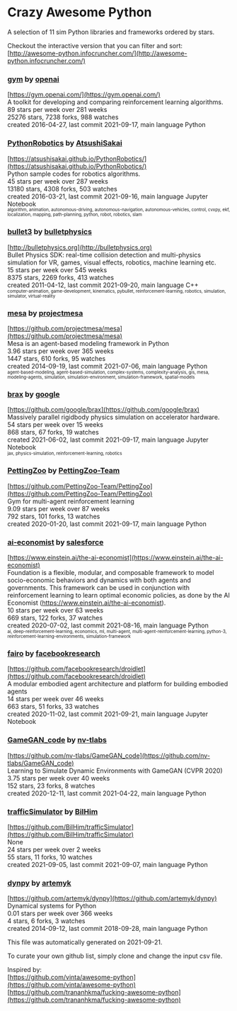 # Crazy Awesome Python
A selection of 11 sim Python libraries and frameworks ordered by stars.  

Checkout the interactive version that you can filter and sort: 
[http://awesome-python.infocruncher.com/](http://awesome-python.infocruncher.com/)  


### [gym](https://github.com/openai/gym) by [openai](https://github.com/openai)  
[https://gym.openai.com/](https://gym.openai.com/)  
A toolkit for developing and comparing reinforcement learning algorithms.  
89 stars per week over 281 weeks  
25276 stars, 7238 forks, 988 watches  
created 2016-04-27, last commit 2021-09-17, main language Python  


### [PythonRobotics](https://github.com/AtsushiSakai/PythonRobotics) by [AtsushiSakai](https://github.com/AtsushiSakai)  
[https://atsushisakai.github.io/PythonRobotics/](https://atsushisakai.github.io/PythonRobotics/)  
Python sample codes for robotics algorithms.  
45 stars per week over 287 weeks  
13180 stars, 4308 forks, 503 watches  
created 2016-03-21, last commit 2021-09-16, main language Jupyter Notebook  
<sub><sup>algorithm, animation, autonomous-driving, autonomous-navigation, autonomous-vehicles, control, cvxpy, ekf, localization, mapping, path-planning, python, robot, robotics, slam</sup></sub>


### [bullet3](https://github.com/bulletphysics/bullet3) by [bulletphysics](https://github.com/bulletphysics)  
[http://bulletphysics.org](http://bulletphysics.org)  
Bullet Physics SDK: real-time collision detection and multi-physics simulation for VR, games, visual effects, robotics, machine learning etc.  
15 stars per week over 545 weeks  
8375 stars, 2269 forks, 413 watches  
created 2011-04-12, last commit 2021-09-20, main language C++  
<sub><sup>computer-animation, game-development, kinematics, pybullet, reinforcement-learning, robotics, simulation, simulator, virtual-reality</sup></sub>


### [mesa](https://github.com/projectmesa/mesa) by [projectmesa](https://github.com/projectmesa)  
[https://github.com/projectmesa/mesa](https://github.com/projectmesa/mesa)  
Mesa is an agent-based modeling framework in Python  
3.96 stars per week over 365 weeks  
1447 stars, 610 forks, 95 watches  
created 2014-09-19, last commit 2021-07-06, main language Python  
<sub><sup>agent-based-modeling, agent-based-simulation, complex-systems, complexity-analysis, gis, mesa, modeling-agents, simulation, simulation-environment, simulation-framework, spatial-models</sup></sub>


### [brax](https://github.com/google/brax) by [google](https://github.com/google)  
[https://github.com/google/brax](https://github.com/google/brax)  
Massively parallel rigidbody physics simulation on accelerator hardware.  
54 stars per week over 15 weeks  
868 stars, 67 forks, 19 watches  
created 2021-06-02, last commit 2021-09-17, main language Jupyter Notebook  
<sub><sup>jax, physics-simulation, reinforcement-learning, robotics</sup></sub>


### [PettingZoo](https://github.com/PettingZoo-Team/PettingZoo) by [PettingZoo-Team](https://github.com/PettingZoo-Team)  
[https://github.com/PettingZoo-Team/PettingZoo](https://github.com/PettingZoo-Team/PettingZoo)  
Gym for multi-agent reinforcement learning  
9.09 stars per week over 87 weeks  
792 stars, 101 forks, 13 watches  
created 2020-01-20, last commit 2021-09-17, main language Python  


### [ai-economist](https://github.com/salesforce/ai-economist) by [salesforce](https://github.com/salesforce)  
[https://www.einstein.ai/the-ai-economist](https://www.einstein.ai/the-ai-economist)  
Foundation is a flexible, modular, and composable framework to model socio-economic behaviors and dynamics with both agents and governments. This framework can be used in conjunction with reinforcement learning to learn optimal economic policies, as done by the AI Economist (https://www.einstein.ai/the-ai-economist).  
10 stars per week over 63 weeks  
669 stars, 122 forks, 37 watches  
created 2020-07-02, last commit 2021-08-16, main language Python  
<sub><sup>ai, deep-reinforcement-learning, economics, ml, multi-agent, multi-agent-reinforcement-learning, python-3, reinforcement-learning-environments, simulation-framework</sup></sub>


### [fairo](https://github.com/facebookresearch/droidlet) by [facebookresearch](https://github.com/facebookresearch)  
[https://github.com/facebookresearch/droidlet](https://github.com/facebookresearch/droidlet)  
A modular embodied agent architecture and platform for building embodied agents  
14 stars per week over 46 weeks  
663 stars, 51 forks, 33 watches  
created 2020-11-02, last commit 2021-09-21, main language Jupyter Notebook  


### [GameGAN_code](https://github.com/nv-tlabs/GameGAN_code) by [nv-tlabs](https://github.com/nv-tlabs)  
[https://github.com/nv-tlabs/GameGAN_code](https://github.com/nv-tlabs/GameGAN_code)  
Learning to Simulate Dynamic Environments with GameGAN (CVPR 2020)  
3.75 stars per week over 40 weeks  
152 stars, 23 forks, 8 watches  
created 2020-12-11, last commit 2021-04-22, main language Python  


### [trafficSimulator](https://github.com/BilHim/trafficSimulator) by [BilHim](https://github.com/BilHim)  
[https://github.com/BilHim/trafficSimulator](https://github.com/BilHim/trafficSimulator)  
None  
24 stars per week over 2 weeks  
55 stars, 11 forks, 10 watches  
created 2021-09-05, last commit 2021-09-07, main language Python  


### [dynpy](https://github.com/artemyk/dynpy) by [artemyk](https://github.com/artemyk)  
[https://github.com/artemyk/dynpy](https://github.com/artemyk/dynpy)  
Dynamical systems for Python  
0.01 stars per week over 366 weeks  
4 stars, 6 forks, 3 watches  
created 2014-09-12, last commit 2018-09-28, main language Python  


This file was automatically generated on 2021-09-21.  

To curate your own github list, simply clone and change the input csv file.  

Inspired by:  
[https://github.com/vinta/awesome-python](https://github.com/vinta/awesome-python)  
[https://github.com/trananhkma/fucking-awesome-python](https://github.com/trananhkma/fucking-awesome-python)  